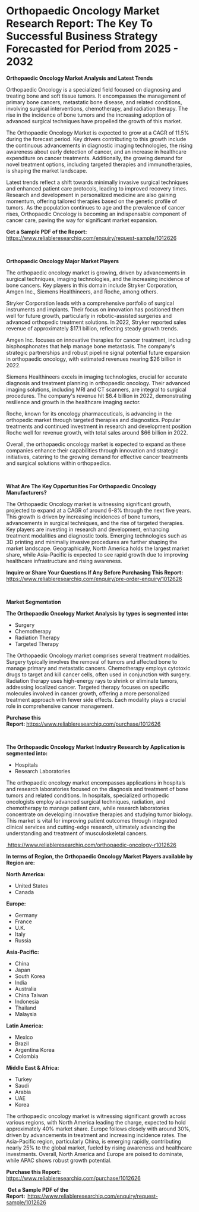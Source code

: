 <p><h1>Orthopaedic Oncology Market Research Report: The Key To Successful Business Strategy Forecasted for Period from 2025 - 2032</h1></p><p><strong>Orthopaedic Oncology Market Analysis and Latest Trends</strong></p>
<p><p>Orthopaedic Oncology is a specialized field focused on diagnosing and treating bone and soft tissue tumors. It encompasses the management of primary bone cancers, metastatic bone disease, and related conditions, involving surgical interventions, chemotherapy, and radiation therapy. The rise in the incidence of bone tumors and the increasing adoption of advanced surgical techniques have propelled the growth of this market.</p><p>The Orthopaedic Oncology Market is expected to grow at a CAGR of 11.5% during the forecast period. Key drivers contributing to this growth include the continuous advancements in diagnostic imaging technologies, the rising awareness about early detection of cancer, and an increase in healthcare expenditure on cancer treatments. Additionally, the growing demand for novel treatment options, including targeted therapies and immunotherapies, is shaping the market landscape.</p><p>Latest trends reflect a shift towards minimally invasive surgical techniques and enhanced patient care protocols, leading to improved recovery times. Research and development in personalized medicine are also gaining momentum, offering tailored therapies based on the genetic profile of tumors. As the population continues to age and the prevalence of cancer rises, Orthopaedic Oncology is becoming an indispensable component of cancer care, paving the way for significant market expansion.</p></p>
<p><strong>Get a Sample PDF of the Report:&nbsp;</strong> <a href="https://www.reliableresearchiq.com/enquiry/request-sample/1012626?utm_campaign=1842&utm_medium=2&utm_source=Github&utm_content=ia&utm_term=17042025&utm_id=orthopaedic-oncology">https://www.reliableresearchiq.com/enquiry/request-sample/1012626</a></p>
<p>&nbsp;</p>
<p><strong>Orthopaedic Oncology Major Market Players</strong></p>
<p><p>The orthopaedic oncology market is growing, driven by advancements in surgical techniques, imaging technologies, and the increasing incidence of bone cancers. Key players in this domain include Stryker Corporation, Amgen Inc., Siemens Healthineers, and Roche, among others.</p><p>Stryker Corporation leads with a comprehensive portfolio of surgical instruments and implants. Their focus on innovation has positioned them well for future growth, particularly in robotic-assisted surgeries and advanced orthopedic treatment solutions. In 2022, Stryker reported sales revenue of approximately $17.1 billion, reflecting steady growth trends.</p><p>Amgen Inc. focuses on innovative therapies for cancer treatment, including bisphosphonates that help manage bone metastasis. The company's strategic partnerships and robust pipeline signal potential future expansion in orthopaedic oncology, with estimated revenues nearing $26 billion in 2022.</p><p>Siemens Healthineers excels in imaging technologies, crucial for accurate diagnosis and treatment planning in orthopaedic oncology. Their advanced imaging solutions, including MRI and CT scanners, are integral to surgical procedures. The company's revenue hit $6.4 billion in 2022, demonstrating resilience and growth in the healthcare imaging sector.</p><p>Roche, known for its oncology pharmaceuticals, is advancing in the orthopedic market through targeted therapies and diagnostics. Popular treatments and continued investment in research and development position Roche well for revenue growth, with total sales around $66 billion in 2022.</p><p>Overall, the orthopaedic oncology market is expected to expand as these companies enhance their capabilities through innovation and strategic initiatives, catering to the growing demand for effective cancer treatments and surgical solutions within orthopaedics.</p></p>
<p>&nbsp;</p>
<p><strong>What Are The Key Opportunities For Orthopaedic Oncology Manufacturers?</strong></p>
<p><p>The Orthopaedic Oncology market is witnessing significant growth, projected to expand at a CAGR of around 6-8% through the next five years. This growth is driven by increasing incidences of bone tumors, advancements in surgical techniques, and the rise of targeted therapies. Key players are investing in research and development, enhancing treatment modalities and diagnostic tools. Emerging technologies such as 3D printing and minimally invasive procedures are further shaping the market landscape. Geographically, North America holds the largest market share, while Asia-Pacific is expected to see rapid growth due to improving healthcare infrastructure and rising awareness.</p></p>
<p><strong>Inquire or Share Your Questions If Any Before Purchasing This Report:</strong> <a href="https://www.reliableresearchiq.com/enquiry/pre-order-enquiry/1012626?utm_campaign=1842&utm_medium=2&utm_source=Github&utm_content=ia&utm_term=17042025&utm_id=orthopaedic-oncology">https://www.reliableresearchiq.com/enquiry/pre-order-enquiry/1012626</a></p>
<p>&nbsp;</p>
<p><strong>Market Segmentation</strong></p>
<p><strong>The Orthopaedic Oncology Market Analysis by types is segmented into:</strong></p>
<p><ul><li>Surgery</li><li>Chemotherapy</li><li>Radiation Therapy</li><li>Targeted Therapy</li></ul></p>
<p><p>The Orthopaedic Oncology market comprises several treatment modalities. Surgery typically involves the removal of tumors and affected bone to manage primary and metastatic cancers. Chemotherapy employs cytotoxic drugs to target and kill cancer cells, often used in conjunction with surgery. Radiation therapy uses high-energy rays to shrink or eliminate tumors, addressing localized cancer. Targeted therapy focuses on specific molecules involved in cancer growth, offering a more personalized treatment approach with fewer side effects. Each modality plays a crucial role in comprehensive cancer management.</p></p>
<p><strong>Purchase this Report:&nbsp;</strong><a href="https://www.reliableresearchiq.com/purchase/1012626?utm_campaign=1842&utm_medium=2&utm_source=Github&utm_content=ia&utm_term=17042025&utm_id=orthopaedic-oncology">https://www.reliableresearchiq.com/purchase/1012626</a></p>
<p>&nbsp;</p>
<p><strong>The Orthopaedic Oncology Market Industry Research by Application is segmented into:</strong></p>
<p><ul><li>Hospitals</li><li>Research Laboratories</li></ul></p>
<p><p>The orthopaedic oncology market encompasses applications in hospitals and research laboratories focused on the diagnosis and treatment of bone tumors and related conditions. In hospitals, specialized orthopedic oncologists employ advanced surgical techniques, radiation, and chemotherapy to manage patient care, while research laboratories concentrate on developing innovative therapies and studying tumor biology. This market is vital for improving patient outcomes through integrated clinical services and cutting-edge research, ultimately advancing the understanding and treatment of musculoskeletal cancers.</p></p>
<p><a href="https://www.reliableresearchiq.com/orthopaedic-oncology-r1012626?utm_campaign=1842&utm_medium=2&utm_source=Github&utm_content=ia&utm_term=17042025&utm_id=orthopaedic-oncology">&nbsp;https://www.reliableresearchiq.com/orthopaedic-oncology-r1012626</a></p>
<p><strong>In terms of Region, the Orthopaedic Oncology Market Players available by Region are:</strong></p>
<p>
    <p> <strong> North America: </strong>
        <ul>
            <li>United States</li>
            <li>Canada</li>
        </ul>
        </p> 
    <p> <strong> Europe: </strong>
        <ul>
            <li>Germany</li>
            <li>France</li>
            <li>U.K.</li>
            <li>Italy</li>
            <li>Russia</li>
        </ul>
        </p> 
    <p> <strong> Asia-Pacific: </strong>
        <ul>
            <li>China</li>
            <li>Japan</li>
            <li>South Korea</li>
            <li>India</li>
            <li>Australia</li>
            <li>China Taiwan</li>
            <li>Indonesia</li>
            <li>Thailand</li>
            <li>Malaysia</li>
        </ul>
        </p> 
    <p> <strong> Latin America: </strong>
        <ul>
            <li>Mexico</li>
            <li>Brazil</li>
            <li>Argentina Korea</li>
            <li>Colombia</li>
        </ul>
        </p> 
    <p> <strong> Middle East & Africa: </strong>
        <ul>
            <li>Turkey</li>
            <li>Saudi</li>
            <li>Arabia</li>
            <li>UAE</li>
            <li>Korea</li>
        </ul>
    </p>
    </p>
<p><p>The orthopaedic oncology market is witnessing significant growth across various regions, with North America leading the charge, expected to hold approximately 40% market share. Europe follows closely with around 30%, driven by advancements in treatment and increasing incidence rates. The Asia-Pacific region, particularly China, is emerging rapidly, contributing nearly 25% to the global market, fueled by rising awareness and healthcare investments. Overall, North America and Europe are poised to dominate, while APAC shows robust growth potential.</p></p>
<p><strong>Purchase this Report: </strong><a href="https://www.reliableresearchiq.com/purchase/1012626?utm_campaign=1842&utm_medium=2&utm_source=Github&utm_content=ia&utm_term=17042025&utm_id=orthopaedic-oncology">https://www.reliableresearchiq.com/purchase/1012626</a></p>
<p>&nbsp;<strong>Get a Sample PDF of the Report:&nbsp;&nbsp;</strong><a href="https://www.reliableresearchiq.com/enquiry/request-sample/1012626?utm_campaign=1842&utm_medium=2&utm_source=Github&utm_content=ia&utm_term=17042025&utm_id=orthopaedic-oncology">https://www.reliableresearchiq.com/enquiry/request-sample/1012626</a></p>
<p><strong></strong></p>
<p><p></p><p></p><p></p></p>